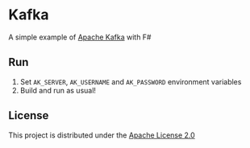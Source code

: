 # Kafka

A simple example of [Apache Kafka](https://kafka.apache.org/) with F# 

## Run

1. Set `AK_SERVER`, `AK_USERNAME` and `AK_PASSWORD` environment variables
2. Build and run as usual!

## License

This project is distributed under the [Apache License 2.0](LICENSE)

